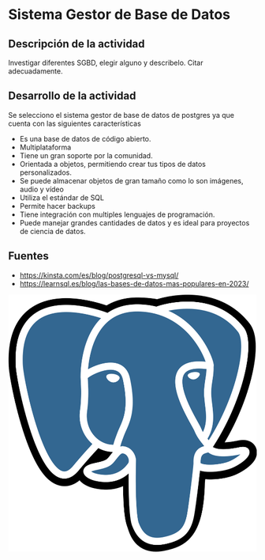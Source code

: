 # Sistema Gestor de Base de Datos

## Descripción de la actividad

Investigar diferentes SGBD, elegir alguno y describelo. Citar adecuadamente.

## Desarrollo de la actividad

Se selecciono el sistema gestor de base de datos de postgres ya que cuenta con las siguientes características 

- Es una base de datos de código abierto.
- Multiplataforma
- Tiene un gran soporte por la comunidad.
- Orientada a objetos, permitiendo crear tus tipos de datos personalizados.
- Se puede almacenar objetos de gran tamaño como lo son imágenes, audio y vídeo 
- Utiliza el estándar de SQL
- Permite hacer backups
- Tiene integración con multiples lenguajes de programación.
- Puede manejar grandes cantidades de datos y es ideal para proyectos de ciencia de datos.

## Fuentes
- https://kinsta.com/es/blog/postgresql-vs-mysql/
- https://learnsql.es/blog/las-bases-de-datos-mas-populares-en-2023/


![postgres](./postgres.png)